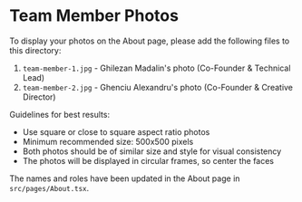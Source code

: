 # Team Member Photos

To display your photos on the About page, please add the following files to this directory:

1. `team-member-1.jpg` - Ghilezan Madalin's photo (Co-Founder & Technical Lead)
2. `team-member-2.jpg` - Ghenciu Alexandru's photo (Co-Founder & Creative Director)

Guidelines for best results:
- Use square or close to square aspect ratio photos
- Minimum recommended size: 500x500 pixels
- Both photos should be of similar size and style for visual consistency
- The photos will be displayed in circular frames, so center the faces

The names and roles have been updated in the About page in `src/pages/About.tsx`. 